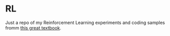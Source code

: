 # RL
Just a repo of my Reinforcement Learning experiments and coding samples fromm <a href="http://incompleteideas.net/book/bookdraft2017nov5.pdf">this great textbook</a>.

